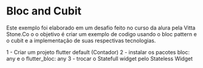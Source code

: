# Bloc and Cubit

Este exemplo foi elaborado em um desafio feito no curso da alura pela Vitta Stone.Co o o objetivo é criar um exemplo de codigo usando o bloc pattern e o cubit e a implementação de suas respectivas tecnologias.

1 - Criar um projeto flutter default (Contador)
2 - instalar os pacotes bloc: any e o flutter_bloc: any
3 - trocar o Statefull widget pelo Stateless Widget

